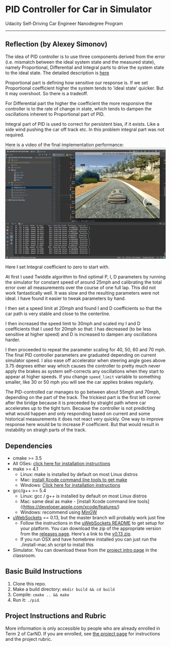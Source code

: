 # PID Controller for Car in Simulator
Udacity Self-Driving Car Engineer Nanodegree Program

---

## Reflection (by Alexey Simonov)

The idea of PID controller is to use three components derived from the error 
(i.e. mismatch between the
ideal system state and the measured state), namely Proportional, Differential and Integral parts
to drive the system state to the ideal state. The detailed description is 
[here](https://en.wikipedia.org/wiki/PID_controller)

Proportional part is defining how sensitive our response is. If we set Proportional coefficient
higher the system tends to 'ideal state' quicker. But it may overshoot. So there is a tradeoff.

For Differential part the higher the coefficient the more responsive
the controller is to the rate of change in state, 
which tends to dampen the oscillations inherent to
Proportional part of PID.

Integral part of PID is used to correct for persistent bias, if it exists. Like a side wind
pushing the car off track etc. In this problem integral part was not required.

Here is a video of the final implementation performance:
[![Screenshot of simulator](./video/screen-shot.png)](https://www.youtube.com/watch?v=7fMuwekzXyE)

Here I set Integral coefficient to zero to start with.

At first I used Twiddle algorithm to find optimal P, I, D parameters by running the simulator for
constant speed of around 25mph and calibrating the total error over all measurements over the
course of one full lap. This did not work fantastically well. 
It was slow and the resulting parameters
were not ideal. I have found it easier to tweak parameters by hand.

I then set a speed limit at 20mph and found I and D coefficients so that the car path
is very stable and close to the centerline.

I then increased the speed limit to 30mph and scaled my I and D coefficients that I used
for 20mph so that: I has decreased (to be less sensitive at higher speed) and D is increased 
to dampen any oscillations harder.

I then proceeded to repeat the parameter scaling for 40, 50, 60 and 70 mph.
The final PID controller parameters are graduated depending on current simulator speed.
I also ease off accelerator when steering angle goes above 3.75 degrees either way which
causes the controller to pretty much never apply the brakes as system self-corrects any
oscillations when they start to appear at higher speeds. If you change `speed_limit` variable
to something smaller, like 30 or 50 mph you will see the car applies brakes regularly.

The PID-controlled car manages to go between about 55mph and 70mph, 
depending on the part of the track.
The trickiest part is the first left corner after the bridge because it is preceeded by
straight path where car accelerates up to the tight turn. 
Because the controller is not predicting what would happen and only
responding based on current and some historical measurements it does not react very quickly.
One way to improve response here would be to increase P coefficient. But that would result
in instability on straigh parts of the track.


## Dependencies

* cmake >= 3.5
 * All OSes: [click here for installation instructions](https://cmake.org/install/)
* make >= 4.1
  * Linux: make is installed by default on most Linux distros
  * Mac: [install Xcode command line tools to get make](https://developer.apple.com/xcode/features/)
  * Windows: [Click here for installation instructions](http://gnuwin32.sourceforge.net/packages/make.htm)
* gcc/g++ >= 5.4
  * Linux: gcc / g++ is installed by default on most Linux distros
  * Mac: same deal as make - [install Xcode command line tools]((https://developer.apple.com/xcode/features/)
  * Windows: recommend using [MinGW](http://www.mingw.org/)
* [uWebSockets](https://github.com/uWebSockets/uWebSockets) == 0.13, but the master branch will probably work just fine
  * Follow the instructions in the [uWebSockets README](https://github.com/uWebSockets/uWebSockets/blob/master/README.md) to get setup for your platform. You can download the zip of the appropriate version from the [releases page](https://github.com/uWebSockets/uWebSockets/releases). Here's a link to the [v0.13 zip](https://github.com/uWebSockets/uWebSockets/archive/v0.13.0.zip).
  * If you run OSX and have homebrew installed you can just run the ./install-mac.sh script to install this
* Simulator. You can download these from the [project intro page](https://github.com/udacity/CarND-PID-Control-Project/releases) in the classroom.

## Basic Build Instructions

1. Clone this repo.
2. Make a build directory: `mkdir build && cd build`
3. Compile: `cmake .. && make`
4. Run it: `./pid`. 

## Project Instructions and Rubric

More information is only accessible by people who are already enrolled in Term 2
of CarND. If you are enrolled, see [the project page](https://classroom.udacity.com/nanodegrees/nd013/parts/40f38239-66b6-46ec-ae68-03afd8a601c8/modules/f1820894-8322-4bb3-81aa-b26b3c6dcbaf/lessons/e8235395-22dd-4b87-88e0-d108c5e5bbf4/concepts/6a4d8d42-6a04-4aa6-b284-1697c0fd6562)
for instructions and the project rubric.

